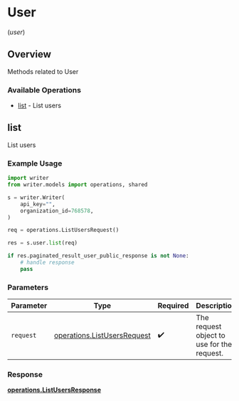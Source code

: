 # User
(*user*)

## Overview

Methods related to User

### Available Operations

* [list](#list) - List users

## list

List users

### Example Usage

```python
import writer
from writer.models import operations, shared

s = writer.Writer(
    api_key="",
    organization_id=768578,
)

req = operations.ListUsersRequest()

res = s.user.list(req)

if res.paginated_result_user_public_response is not None:
    # handle response
    pass
```

### Parameters

| Parameter                                                                  | Type                                                                       | Required                                                                   | Description                                                                |
| -------------------------------------------------------------------------- | -------------------------------------------------------------------------- | -------------------------------------------------------------------------- | -------------------------------------------------------------------------- |
| `request`                                                                  | [operations.ListUsersRequest](../../models/operations/listusersrequest.md) | :heavy_check_mark:                                                         | The request object to use for the request.                                 |


### Response

**[operations.ListUsersResponse](../../models/operations/listusersresponse.md)**


